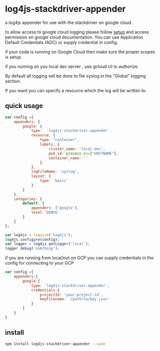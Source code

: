 # log4js-stackdriver-appender
a log4js appender for use with the stackdriver on google cloud.

to allow access to google cloud logging please follow [setup](https://cloud.google.com/logging/docs/setup/nodejs) and access permission on google cloud  documentation.
You can use Application Default Credentials (ADC) or supply credential in config.

if your code is running on Google Cloud then make sure the proper scopes is setup.

if you running on you local dev server , use gcloud cli to authorize.

By default all logging will be done to file syslog in the "Global" logging section.

If you want you can specify a resource which the log will be written to.


## quick usage 
```js
var config ={
    appenders: {
        google: {
            type:  'log4js-stackdriver-appender',
            resource: {
                type: "container",
                labels: {
                    cluster_name: 'local-dev',
                    pod_id: process.env["HOSTNAME"],
                    container_name: ''
                }
            },
            logFileName: 'syslog',
            layout: {
                type: 'basic'
            }
        }
    },
    categories: {
        default: {
            appenders: ['google'],
            level:'DEBUG'
        }
    }
};

var log4js = require('log4js');
log4js.configure(config);
var logger = log4js.getLogger('local');
logger.debug('somthing');
```

if you are running from local/not on GCP you can supply credentials in the config for connecting to your GCP
```js
var config ={
    appenders:{
        google:{
            type: 'log4js-stackdriver-appender',
            credentials:{
                projectId: 'your-project-id',
                keyFilename: '/path/to/key.json'
            }
        }
    }
}
```

## install
```bash
npm install log4js-stackdriver-appender --save
```